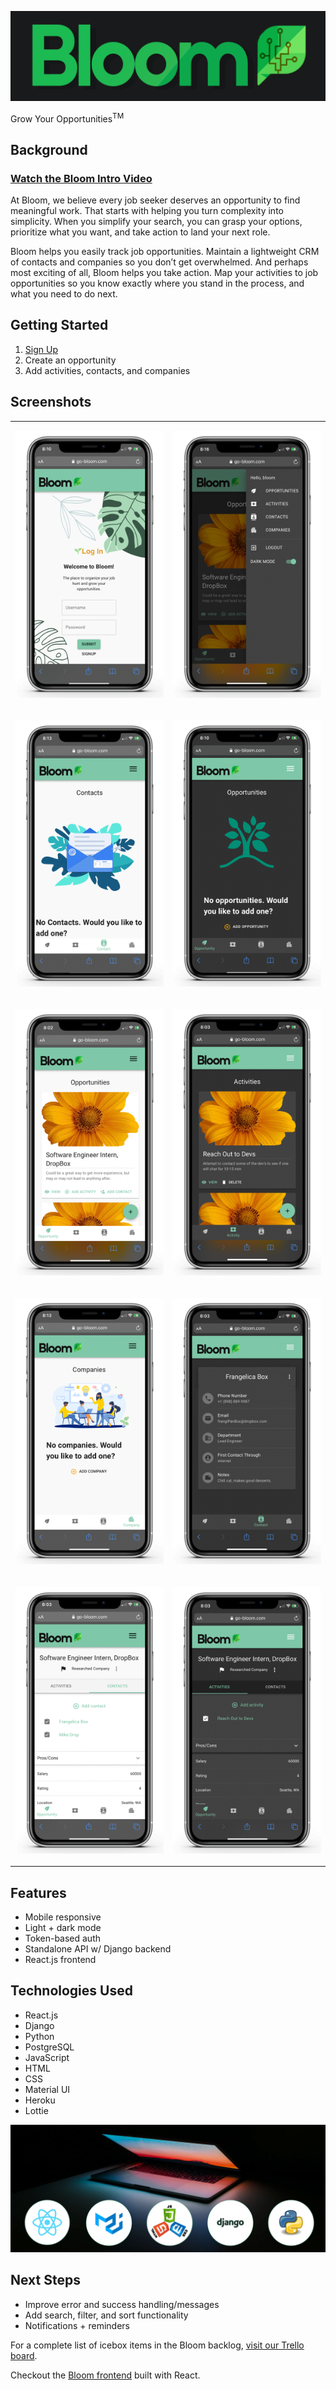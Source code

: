 [![Bloom Logo Banner Dark](/assets/screenshots/logo-banner-dark.png)](https://go-bloom.com)

Grow Your Opportunities<sup>TM</sup>

## Background

### [Watch the Bloom Intro Video](https://www.youtube.com/watch?v=w4OMpRpCu7M)

At Bloom, we believe every job seeker deserves an opportunity to find meaningful work. That starts with helping you turn complexity into simplicity. When you simplify your search, you can grasp your options, prioritize what you want, and take action to land your next role.

Bloom helps you easily track job opportunities. Maintain a lightweight CRM of contacts and companies so you don’t get overwhelmed. And perhaps most exciting of all, Bloom helps you take action. Map your activities to job opportunities so you know exactly where you stand in the process, and what you need to do next.

## Getting Started

1. [Sign Up](https://go-bloom.com)
2. Create an opportunity
3. Add activities, contacts, and companies

## Screenshots
<table>

<tr>
<td>

![sign in light mode](/assets/screenshots/lightmode%20-%20signin.png)
</td>
<td>

![side nav dark mode](/assets/screenshots/darkmode%20-%20sidenav.png)
</td>
</tr>

<tr>
<td>

![companies empty light mode](/assets/screenshots/lightmode%20-%20contactsempty.png)
</td>
<td>

![opportunities detail empty dark mode](/assets/screenshots/darkmode%20-%20oppempty.png)
</td>
</tr>

<tr>
<td>

![opportunities index light mode](/assets/screenshots/lightmode-opp.png)
</td>
<td>

![activities dark mode](/assets/screenshots/darkmode-activities.png)
</td>
</tr>

<tr>
<td>

![companies light mode](/assets/screenshots/lightmode%20-%20companyempty.png)
</td>
<td>

![contacts detail page dark mode](/assets/screenshots/darkmode%20-%20contactsdetail.png)
</td>
</tr>

<tr>
<td>

![opportunity detail light mode](/assets/screenshots/lightmode%20-%20oppdetail.png)
</td>
<td>

![opportunities detail page dark mode](/assets/screenshots/darkmode%20-%20oppdetail.png)
</td>
</tr>

</table>


## Features

- Mobile responsive
- Light + dark mode
- Token-based auth
- Standalone API w/ Django backend
- React.js frontend

## Technologies Used

- React.js
- Django
- Python
- PostgreSQL
- JavaScript
- HTML
- CSS
- Material UI
- Heroku
- Lottie

![Bloom Technologies Used](/assets/screenshots/bloom%20tech.png)

## Next Steps

- Improve error and success handling/messages
- Add search, filter, and sort functionality
- Notifications + reminders

For a complete list of icebox items in the Bloom backlog, [visit our Trello board](https://trello.com/b/bTZJXCsD).

Checkout the [Bloom frontend](https://github.com/jonathanherman1/bloom-frontend) built with React.